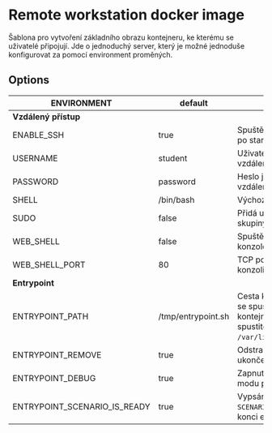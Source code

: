# Remote workstation docker image

Šablona pro vytvoření základního obrazu kontejneru, ke kterému se uživatelé připojují.
Jde o jednoduchý server, který je možné jednoduše konfigurovat za pomocí environment proměných.

## Options

| ENVIRONMENT  | default |Popis |
| - | - | - |
| **Vzdálený přístup** | | |
| ENABLE_SSH | true | Spuštění SSH serveru po startu
| USERNAME | student | Uživatelské jméno pro vzdálený přístup
| PASSWORD | password | Heslo jméno pro vzdálený přístup
| SHELL | /bin/bash | Výchozí shell uživatele
| SUDO | false | Přidá uživatele do skupiny sudo
| WEB_SHELL | false | Spuštění webové konzole
| WEB_SHELL_PORT | 80 | TCP port pro webovou konzoli
| **Entrypoint** | | |
| ENTRYPOINT_PATH | /tmp/entrypoint.sh | Cesta ke scriptu, který se spustí při startu kontejneru (musí být spustitelný, nesmí být `/var/lib/entrypoint.sh`)
| ENTRYPOINT_REMOVE | true | Odstranění scriptu po ukončení
| ENTRYPOINT_DEBUG | true | Zapnutí bash debug modu pro entrypoint
| ENTRYPOINT_SCENARIO_IS_READY | true | Vypsání `SCENARIO_IS_READY` na konci entrypointu
